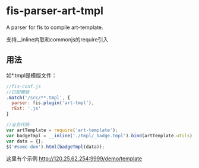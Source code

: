 # fis-parser-art-tmpl

A parser for fis to compile art-template.

支持__inline内联和commonjs的require引入

## 用法

如*.tmpl是模版文件：
```javascript
//fis-conf.js
//匹配模版
.match('/src/**.tmpl', {
  parser: fis.plugin('art-tmpl'),
  rExt: '.js'
}

//业务代码
var artTemplate = require('art-template');
var badgeTmpl = __inline('./tmpl/_badge.tmpl').bind(artTemplate.utils); //需要artTemplate.utils
var data = {};
$('#some-dom').html(badgeTmpl(data));

```

这里有个示例
http://120.25.62.254:9999/demo/template
